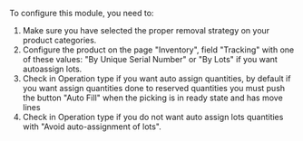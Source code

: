 To configure this module, you need to:

1.  Make sure you have selected the proper removal strategy on your
    product categories.
2.  Configure the product on the page "Inventory", field "Tracking" with
    one of these values: "By Unique Serial Number" or "By Lots" if you
    want autoassign lots.
3.  Check in Operation type if you want auto assign quantities, by
    default if you want assign quantities done to reserved quantities
    you must push the button "Auto Fill" when the picking is in ready
    state and has move lines
4.  Check in Operation type if you do not want auto assign lots
    quantities with "Avoid auto-assignment of lots".
